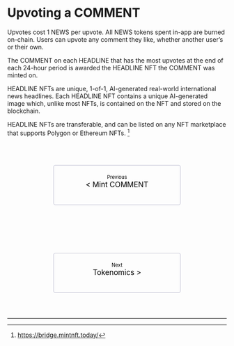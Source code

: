 # Upvoting a COMMENT

<style>
    .pagination-nav {
        display: flex;
        justify-content: center;
        flex-wrap: wrap;
    }

    .pagination-nav__link {
        display: inline-block;
        padding: 20px;
        text-decoration: none;
        background: transparent;
        color: black;
        width: 250px;
        height: 50px;
        border: 1px solid #bcbdd0;
        border-radius: 4px;
        text-align: center;
        margin-bottom: 10px;
    }

    .pagination-nav__sublabel {
        font-size: 0.8em;
    }

    .pagination-nav__label {
        font-size: 1.2em;
    }

    @media screen and (min-width: 769px) {
        .pagination-nav {
            gap: 100px;
        }
    }

    @media screen and (max-width: 768px) {
        .pagination-nav__link {
            width: 100%;
        }
    }
</style>

Upvotes cost 1 NEWS per upvote. All NEWS tokens spent in-app are burned on-chain. Users can upvote any comment they like, whether another user’s or their own.

The COMMENT on each HEADLINE that has the most upvotes at the end of each 24-hour period is awarded the HEADLINE NFT the COMMENT was minted on. 

HEADLINE NFTs are unique, 1-of-1, AI-generated real-world international news headlines. Each HEADLINE NFT contains a unique AI-generated image which, unlike most NFTs, is contained on the NFT and stored on the blockchain.  

HEADLINE NFTs are transferable, and can be listed on any NFT marketplace that supports Polygon or Ethereum NFTs. [^14]  

<br>
<br>
<br>



<div class="pagination-nav">
    <a class="pagination-nav__link prev" href="minting-a-comment.md">
        <div class="pagination-nav__sublabel">Previous</div>
        <div class="pagination-nav__label">< Mint COMMENT</div>
    </a>
    <a class="pagination-nav__link next" href="news-tokenomics.md">
        <div class="pagination-nav__sublabel">Next</div>
        <div class="pagination-nav__label">Tokenomics ></div>
    </a>
</div>

<br>
<br>

---

[^14]: <a href="https://bridge.mintnft.today/" target="_blank">https://bridge.mintnft.today/</a>